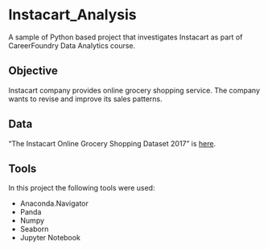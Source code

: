 # Instacart_Analysis
A sample of Python based project that investigates Instacart as part of CareerFoundry Data Analytics course.
## Objective
Instacart company provides online grocery shopping service. The company wants to revise and improve its sales patterns. 
## Data
“The Instacart Online Grocery Shopping Dataset
2017” is [here](https://www.instacart.com/datasets/grocery-shopping-2017).
## Tools
In this project the following tools were used:
- Anaconda.Navigator
- Panda
- Numpy
- Seaborn
- Jupyter Notebook
